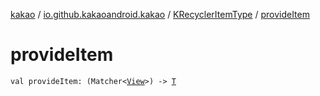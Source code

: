[kakao](../../index.md) / [io.github.kakaoandroid.kakao](../index.md) / [KRecyclerItemType](index.md) / [provideItem](./provide-item.md)

# provideItem

`val provideItem: (Matcher<`[`View`](https://developer.android.com/reference/android/view/View.html)`>) -> `[`T`](index.md#T)